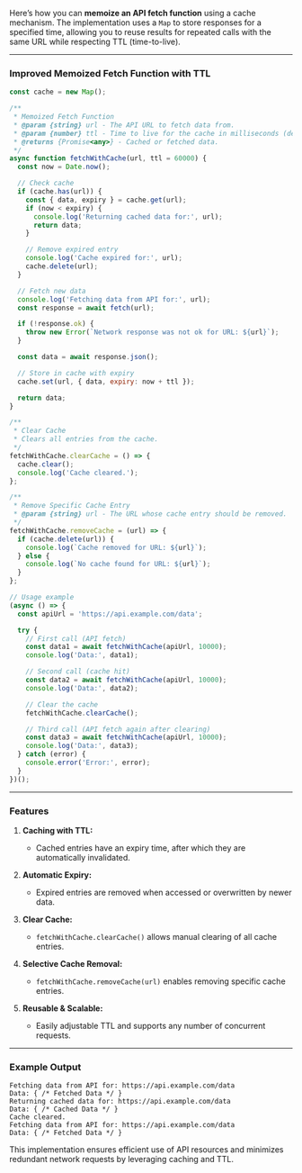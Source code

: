 Here’s how you can **memoize an API fetch function** using a cache mechanism. The implementation uses a `Map` to store responses for a specified time, allowing you to reuse results for repeated calls with the same URL while respecting TTL (time-to-live).

---

### **Improved Memoized Fetch Function with TTL**
```javascript
const cache = new Map();

/**
 * Memoized Fetch Function
 * @param {string} url - The API URL to fetch data from.
 * @param {number} ttl - Time to live for the cache in milliseconds (default: 60000).
 * @returns {Promise<any>} - Cached or fetched data.
 */
async function fetchWithCache(url, ttl = 60000) {
  const now = Date.now();

  // Check cache
  if (cache.has(url)) {
    const { data, expiry } = cache.get(url);
    if (now < expiry) {
      console.log('Returning cached data for:', url);
      return data;
    }

    // Remove expired entry
    console.log('Cache expired for:', url);
    cache.delete(url);
  }

  // Fetch new data
  console.log('Fetching data from API for:', url);
  const response = await fetch(url);

  if (!response.ok) {
    throw new Error(`Network response was not ok for URL: ${url}`);
  }

  const data = await response.json();

  // Store in cache with expiry
  cache.set(url, { data, expiry: now + ttl });

  return data;
}

/**
 * Clear Cache
 * Clears all entries from the cache.
 */
fetchWithCache.clearCache = () => {
  cache.clear();
  console.log('Cache cleared.');
};

/**
 * Remove Specific Cache Entry
 * @param {string} url - The URL whose cache entry should be removed.
 */
fetchWithCache.removeCache = (url) => {
  if (cache.delete(url)) {
    console.log(`Cache removed for URL: ${url}`);
  } else {
    console.log(`No cache found for URL: ${url}`);
  }
};

// Usage example
(async () => {
  const apiUrl = 'https://api.example.com/data';

  try {
    // First call (API fetch)
    const data1 = await fetchWithCache(apiUrl, 10000);
    console.log('Data:', data1);

    // Second call (cache hit)
    const data2 = await fetchWithCache(apiUrl, 10000);
    console.log('Data:', data2);

    // Clear the cache
    fetchWithCache.clearCache();

    // Third call (API fetch again after clearing)
    const data3 = await fetchWithCache(apiUrl, 10000);
    console.log('Data:', data3);
  } catch (error) {
    console.error('Error:', error);
  }
})();
```

---

### **Features**
1. **Caching with TTL:**
   - Cached entries have an expiry time, after which they are automatically invalidated.

2. **Automatic Expiry:**
   - Expired entries are removed when accessed or overwritten by newer data.

3. **Clear Cache:**
   - `fetchWithCache.clearCache()` allows manual clearing of all cache entries.

4. **Selective Cache Removal:**
   - `fetchWithCache.removeCache(url)` enables removing specific cache entries.

5. **Reusable & Scalable:**
   - Easily adjustable TTL and supports any number of concurrent requests.

---

### **Example Output**
```plaintext
Fetching data from API for: https://api.example.com/data
Data: { /* Fetched Data */ }
Returning cached data for: https://api.example.com/data
Data: { /* Cached Data */ }
Cache cleared.
Fetching data from API for: https://api.example.com/data
Data: { /* Fetched Data */ }
```

This implementation ensures efficient use of API resources and minimizes redundant network requests by leveraging caching and TTL.